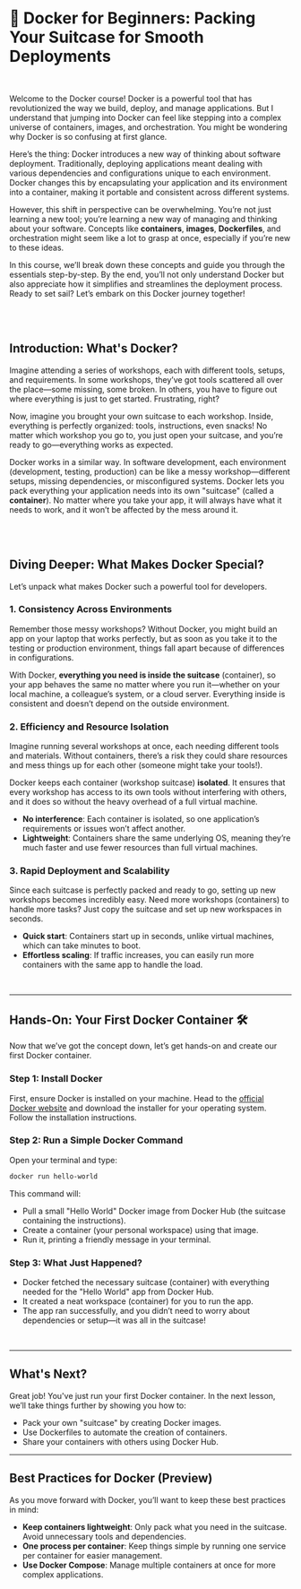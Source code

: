 # 🚢 Docker for Beginners: Packing Your Suitcase for Smooth Deployments

<br>

Welcome to the Docker course! Docker is a powerful tool that has revolutionized the way we build, deploy, and manage applications. But I understand that jumping into Docker can feel like stepping into a complex universe of containers, images, and orchestration. You might be wondering why Docker is so confusing at first glance.

Here’s the thing: Docker introduces a new way of thinking about software deployment. Traditionally, deploying applications meant dealing with various dependencies and configurations unique to each environment. Docker changes this by encapsulating your application and its environment into a container, making it portable and consistent across different systems.

However, this shift in perspective can be overwhelming. You’re not just learning a new tool; you’re learning a new way of managing and thinking about your software. Concepts like **containers**, **images**, **Dockerfiles**, and orchestration might seem like a lot to grasp at once, especially if you’re new to these ideas.

In this course, we’ll break down these concepts and guide you through the essentials step-by-step. By the end, you’ll not only understand Docker but also appreciate how it simplifies and streamlines the deployment process. Ready to set sail? Let’s embark on this Docker journey together! 

<br><br>

## Introduction: What's Docker?

Imagine attending a series of workshops, each with different tools, setups, and requirements. In some workshops, they’ve got tools scattered all over the place—some missing, some broken. In others, you have to figure out where everything is just to get started. Frustrating, right?

Now, imagine you brought your own suitcase to each workshop. Inside, everything is perfectly organized: tools, instructions, even snacks! No matter which workshop you go to, you just open your suitcase, and you’re ready to go—everything works as expected.

Docker works in a similar way. In software development, each environment (development, testing, production) can be like a messy workshop—different setups, missing dependencies, or misconfigured systems. Docker lets you pack everything your application needs into its own "suitcase" (called a **container**). No matter where you take your app, it will always have what it needs to work, and it won’t be affected by the mess around it.

<br><br>

## Diving Deeper: What Makes Docker Special?

Let’s unpack what makes Docker such a powerful tool for developers.

### 1. Consistency Across Environments
Remember those messy workshops? Without Docker, you might build an app on your laptop that works perfectly, but as soon as you take it to the testing or production environment, things fall apart because of differences in configurations.

With Docker, **everything you need is inside the suitcase** (container), so your app behaves the same no matter where you run it—whether on your local machine, a colleague’s system, or a cloud server. Everything inside is consistent and doesn’t depend on the outside environment.

### 2. Efficiency and Resource Isolation
Imagine running several workshops at once, each needing different tools and materials. Without containers, there’s a risk they could share resources and mess things up for each other (someone might take your tools!).

Docker keeps each container (workshop suitcase) **isolated**. It ensures that every workshop has access to its own tools without interfering with others, and it does so without the heavy overhead of a full virtual machine.

* **No interference**: Each container is isolated, so one application’s requirements or issues won’t affect another.
* **Lightweight**: Containers share the same underlying OS, meaning they’re much faster and use fewer resources than full virtual machines.

### 3. Rapid Deployment and Scalability

Since each suitcase is perfectly packed and ready to go, setting up new workshops becomes incredibly easy. Need more workshops (containers) to handle more tasks? Just copy the suitcase and set up new workspaces in seconds.

* **Quick start**: Containers start up in seconds, unlike virtual machines, which can take minutes to boot.
* **Effortless scaling**: If traffic increases, you can easily run more containers with the same app to handle the load.

<br>

---

## Hands-On: Your First Docker Container 🛠️

Now that we’ve got the concept down, let’s get hands-on and create our first Docker container.

### Step 1: Install Docker
First, ensure Docker is installed on your machine. Head to the [official Docker website](https://www.docker.com/products/docker-desktop) and download the installer for your operating system. Follow the installation instructions.

### Step 2: Run a Simple Docker Command
Open your terminal and type:

```bash
docker run hello-world
```

This command will:

- Pull a small "Hello World" Docker image from Docker Hub (the suitcase containing the instructions).
- Create a container (your personal workspace) using that image.
- Run it, printing a friendly message in your terminal.

### Step 3: What Just Happened?
- Docker fetched the necessary suitcase (container) with everything needed for the "Hello World" app from Docker Hub.
- It created a neat workspace (container) for you to run the app.
- The app ran successfully, and you didn’t need to worry about dependencies or setup—it was all in the suitcase!

<br>

---

## What's Next?

Great job! You've just run your first Docker container. In the next lesson, we’ll take things further by showing you how to:

- Pack your own "suitcase" by creating Docker images.
- Use Dockerfiles to automate the creation of containers.
- Share your containers with others using Docker Hub.

---

## Best Practices for Docker (Preview)

As you move forward with Docker, you’ll want to keep these best practices in mind:

- **Keep containers lightweight**: Only pack what you need in the suitcase. Avoid unnecessary tools and dependencies.
- **One process per container**: Keep things simple by running one service per container for easier management.
- **Use Docker Compose**: Manage multiple containers at once for more complex applications.
